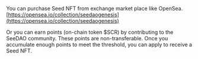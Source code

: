You can purchase Seed NFT from exchange market place like OpenSea. [https://opensea.io/collection/seedaogenesis](https://opensea.io/collection/seedaogenesis) 

Or you can earn points (on-chain token $SCR) by contributing to the SeeDAO community. These points are non-transferable. Once you accumulate enough points to meet the threshold, you can apply to receive a Seed NFT.

